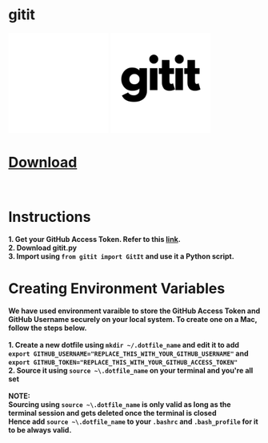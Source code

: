 # gitit

<p float=left>
  <img src="logos/gitit_dark_trans.png" alt="logo" width="200" />
  <img src="logos/gitit_light_trans.png" alt="logo" width="200" />
</p>

<a href="https://raw.githubusercontent.com/pranavsastry/gitit/main/gitit.py"><h1>Download</h1></a><br>

# Instructions <br>
**1. Get your GitHub Access Token. Refer to this <a href="https://docs.github.com/en/github/authenticating-to-github/creating-a-personal-access-token">link</a>.<br> 2. Download gitit.py <br> 3. Import using `from gitit import GitIt` and use it a Python script. <br>**

# Creating Environment Variables
**We have used environment varaible to store the GitHub Access Token and GitHub Username securely on your local system. To create one on a Mac, follow the steps below.<br><br>1. Create a new dotfile using `mkdir ~/.dotfile_name` and edit it to add `export GITHUB_USERNAME="REPLACE_THIS_WITH_YOUR_GITHUB_USERNAME"` and `export GITHUB_TOKEN="REPLACE_THIS_WITH_YOUR_GITHUB_ACCESS_TOKEN"` <br>2. Source it using `source ~\.dotfile_name` on your terminal and you're all set<br>
<br>
NOTE: <br>
Sourcing using `source ~\.dotfile_name` is only valid as long as the terminal session and gets deleted once the terminal is closed<br>Hence add `source ~\.dotfile_name` to your `.bashrc` and `.bash_profile` for it to be always valid.<br>**
